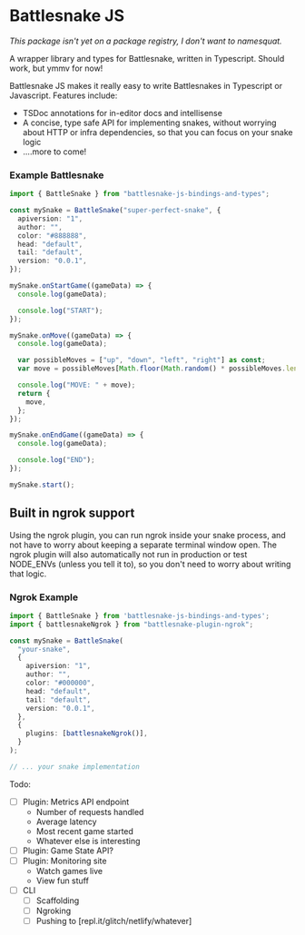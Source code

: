 # Battlesnake JS

_This package isn't yet on a package registry, I don't want to namesquat._

A wrapper library and types for Battlesnake, written in Typescript. Should work,
but ymmv for now!

Battlesnake JS makes it really easy to write Battlesnakes in Typescript or
Javascript. Features include:

- TSDoc annotations for in-editor docs and intellisense
- A concise, type safe API for implementing snakes, without worrying about HTTP
  or infra dependencies, so that you can focus on your snake logic
- ....more to come!

### Example Battlesnake

```ts
import { BattleSnake } from "battlesnake-js-bindings-and-types";

const mySnake = BattleSnake("super-perfect-snake", {
  apiversion: "1",
  author: "",
  color: "#888888",
  head: "default",
  tail: "default",
  version: "0.0.1",
});

mySnake.onStartGame((gameData) => {
  console.log(gameData);

  console.log("START");
});

mySnake.onMove((gameData) => {
  console.log(gameData);

  var possibleMoves = ["up", "down", "left", "right"] as const;
  var move = possibleMoves[Math.floor(Math.random() * possibleMoves.length)];

  console.log("MOVE: " + move);
  return {
    move,
  };
});

mySnake.onEndGame((gameData) => {
  console.log(gameData);

  console.log("END");
});

mySnake.start();

```

## Built in ngrok support

Using the ngrok plugin, you can run ngrok inside your snake process, and not
have to worry about keeping a separate terminal window open. The ngrok plugin
will also automatically not run in production or test NODE_ENVs (unless you tell
it to), so you don't need to worry about writing that logic.

### Ngrok Example

```ts
import { BattleSnake } from 'battlesnake-js-bindings-and-types';
import { battlesnakeNgrok } from "battlesnake-plugin-ngrok";

const mySnake = BattleSnake(
  "your-snake",
  {
    apiversion: "1",
    author: "",
    color: "#000000",
    head: "default",
    tail: "default",
    version: "0.0.1",
  },
  {
    plugins: [battlesnakeNgrok()],
  }
);

// ... your snake implementation
```

Todo:

- [ ] Plugin: Metrics API endpoint
  - Number of requests handled
  - Average latency
  - Most recent game started
  - Whatever else is interesting
- [ ] Plugin: Game State API?
- [ ] Plugin: Monitoring site
  - Watch games live
  - View fun stuff
- [ ] CLI
  - [ ] Scaffolding
  - [ ] Ngroking
  - [ ] Pushing to \[repl.it/glitch/netlify/whatever\]